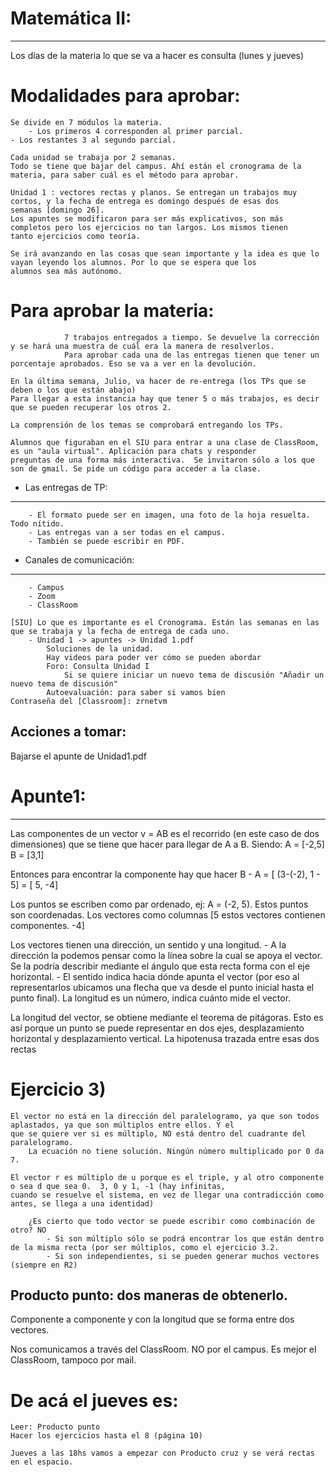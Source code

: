 # Matemática II:
--------------

Los días de la materia lo que se va a hacer es consulta (lunes y jueves)

# Modalidades para aprobar:
    Se divide en 7 módulos la materia.
    	- Los primeros 4 corresponden al primer parcial.
	- Los restantes 3 al segundo parcial.

    Cada unidad se trabaja por 2 semanas.
    Todo se tiene que bajar del campus. Ahí están el cronograma de la materia, para saber cuál es el método para aprobar.

    Unidad 1 : vectores rectas y planos. Se entregan un trabajos muy cortos, y la fecha de entrega es domingo después de esas dos
    semanas [domingo 26].
    Los apuntes se modificaron para ser más explicativos, son más completos pero los ejercicios no tan largos. Los mismos tienen
    tanto ejercicios como teoría.

    Se irá avanzando en las cosas que sean importante y la idea es que lo vayan leyendo los alumnos. Por lo que se espera que los
    alumnos sea más autónomo.

# Para aprobar la materia:
                7 trabajos entregados a tiempo. Se devuelve la corrección y se hará una muestra de cuál era la manera de resolverlos.
                Para aprobar cada una de las entregas tienen que tener un porcentaje aprobados. Eso se va a ver en la devolución.

    En la última semana, Julio, va hacer de re-entrega (los TPs que se deben o los que están abajo)
    Para llegar a esta instancia hay que tener 5 o más trabajos, es decir que se pueden recuperar los otros 2.

    La comprensión de los temas se comprobará entregando los TPs.

    Alumnos que figuraban en el SIU para entrar a una clase de ClassRoom, es un "aula virtual". Aplicación para chats y responder
    preguntas de una forma más interactiva.  Se invitaron sólo a los que son de gmail. Se pide un código para acceder a la clase.

* Las entregas de TP:
---------------------
        - El formato puede ser en imagen, una foto de la hoja resuelta. Todo nítido.
        - Las entregas van a ser todas en el campus.
        - También se puede escribir en PDF.

* Canales de comunicación:
--------------------------
        - Campus
        - Zoom
        - ClassRoom

    [SIU] Lo que es importante es el Cronograma. Están las semanas en las que se trabaja y la fecha de entrega de cada uno.
        - Unidad 1 -> apuntes -> Unidad 1.pdf
            Soluciones de la unidad.
            Hay videos para poder ver cómo se pueden abordar
            Foro: Consulta Unidad I
                Si se quiere iniciar un nuevo tema de discusión "Añadir un nuevo tema de discusión"
            Autoevaluación: para saber si vamos bien
    Contraseña del [Classroom]: zrnetvm

Acciones a tomar:
-----------------
Bajarse el apunte de Unidad1.pdf

# Apunte1:
----------

Las componentes de un vector v = AB es el recorrido (en este caso de dos dimensiones) que se tiene que hacer para llegar de A a B. Siendo:
                A = [-2,5]
                B = [3,1]

Entonces para encontrar la componente hay que hacer B - A = [ (3-(-2), 1 - 5] = [ 5, -4]

Los puntos se escriben como par ordenado, ej: A = (-2, 5). Estos puntos son coordenadas.
Los vectores como columnas [5   estos vectores contienen componentes.
			    -4]

Los vectores tienen una dirección, un sentido y una longitud.
	- A la dirección la podemos pensar como  la  línea  sobre la cual se apoya el vector. Se la podría describir
	  mediante  el  ángulo  que esta recta forma con el eje horizontal.
	- El sentido indica hacia dónde apunta el vector (por eso al representarlos ubicamos una flecha que va desde el
	  punto inicial hasta el punto final). La longitud es un número, indica cuánto mide el vector.

La longitud del vector, se obtiene mediante el teorema de pitágoras. Esto es así porque un punto se puede representar en dos ejes,
desplazamiento horizontal y desplazamiento vertical. La hipotenusa trazada entre esas dos rectas

# Ejercicio 3)
	El vector no está en la dirección del paralelogramo, ya que son todos aplastados, ya que son múltiplos entre ellos. Y el
	que se quiere ver si es múltiplo, NO está dentro del cuadrante del paralelogramo.
        La ecuación no tiene solución. Ningún número multiplicado por 0 da 7.

	El vector r es múltiplo de u porque es el triple, y al otro componente o sea d que sea 0.  3, 0 y 1, -1 (hay infinitas,
	cuando se resuelve el sistema, en vez de llegar una contradicción como antes, se llega a una identidad)

        ¿Es cierto que todo vector se puede escribir como combinación de otro? NO
            - Si son múltiplo sólo se podrá encontrar los que están dentro de la misma recta (por ser múltiplos, como el ejercicio 3.2.
            - Si son independientes, si se pueden generar muchos vectores (siempre en R2)

Producto punto: dos maneras de obtenerlo.
----------------------------------------
Componente a componente y con la longitud que se forma entre dos vectores.

Nos comunicamos a través del ClassRoom. NO por el campus.
Es mejor el ClassRoom, tampoco por mail.

# De acá el jueves es:

    Leer: Producto punto
    Hacer los ejercicios hasta el 8 (página 10)

    Jueves a las 18hs vamos a empezar con Producto cruz y se verá rectas en el espacio.


